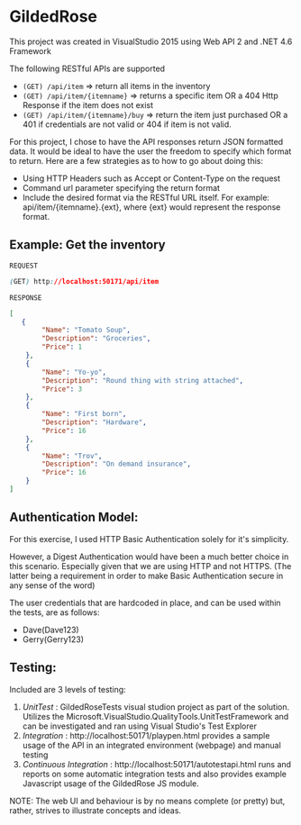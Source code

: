 # GildedRose

This project was created in VisualStudio 2015 using Web API 2 and .NET 4.6 Framework

The following RESTful APIs are supported


* `(GET) /api/item` => return all items in the inventory
* `(GET) /api/item/{itemname}` => returns a specific item OR a 404 Http Response if the item does not exist
* `(GET) /api/item/{itemname}/buy` => return the item just purchased OR a 401 if credentials are not valid or 404 if item is not valid.



For this project, I chose to have the API responses return JSON formatted data. It would be ideal to have the user the freedom to specify which format to return. Here are a few strategies as to how to go about doing this: 

* Using HTTP Headers such as Accept or Content-Type on the request
* Command url parameter specifying the return format
* Include the desired format via the RESTful URL itself. For example: api/item/{itemname}.{ext}, where {ext} would represent the response format.

## Example: Get the inventory

`REQUEST`
```css
(GET) http://localhost:50171/api/item
```
`RESPONSE`
```json
[
   {
		"Name": "Tomato Soup",
		"Description": "Groceries",
		"Price": 1
	},
	{
		"Name": "Yo-yo",
		"Description": "Round thing with string attached",
		"Price": 3
	},
	{
		"Name": "First born",
		"Description": "Hardware",
		"Price": 16
	},
	{
		"Name": "Trov",
		"Description": "On demand insurance",
		"Price": 16
	}
]
```

## Authentication Model:

For this exercise, I used HTTP Basic Authentication solely for it's simplicity.  

However, a Digest Authentication would have been a much better choice in this scenario. 
Especially given that we are using HTTP and not HTTPS. (The latter being a requirement in order to make Basic Authentication secure in any sense of the word)

The user credentials that are hardcoded in place, and can be used within the tests, are as follows:
- Dave(Dave123)
- Gerry(Gerry123)

## Testing:

Included are 3 levels of testing:

1. *UnitTest* : GildedRoseTests visual studion project as part of the solution. Utilizes the Microsoft.VisualStudio.QualityTools.UnitTestFramework and can be investigated and ran using Visual Studio's Test Explorer
2. *Integration* : http://localhost:50171/playpen.html provides a sample usage of the API in an integrated environment (webpage) and manual testing
3. *Continuous Integration* : http://localhost:50171/autotestapi.html runs and reports on some automatic integration tests and also provides example Javascript usage of the GildedRose JS module. 

NOTE: The web UI and behaviour is by no means complete (or pretty) but, rather, strives to illustrate concepts and ideas.